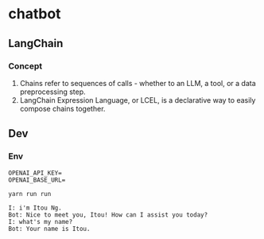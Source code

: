 # chatbot


## LangChain

### Concept

1. Chains refer to sequences of calls - whether to an LLM, a tool, or a data preprocessing step.
2. LangChain Expression Language, or LCEL, is a declarative way to easily compose chains together.

## Dev

### Env

```text
OPENAI_API_KEY=
OPENAI_BASE_URL=
```

```shell
yarn run run

I: i'm Itou Ng.
Bot: Nice to meet you, Itou! How can I assist you today?
I: what's my name?
Bot: Your name is Itou.
```

